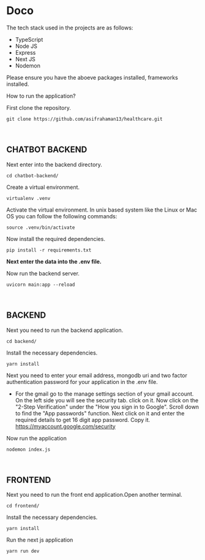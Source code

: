 # Doco

The tech stack used in the projects are as follows:

- TypeScript
- Node JS
- Express
- Next JS
- Nodemon

Please ensure you have the aboeve packages installed, frameworks installed.

How to run the application?

First clone the repository.

```
git clone https://github.com/asifrahaman13/healthcare.git
```

</br>

## CHATBOT BACKEND 

Next enter into the backend directory.

```
cd chatbot-backend/
```

Create a virtual environment. 

```
virtualenv .venv
```

Activate the virtual environment. In unix based system like the Linux or Mac OS you can follow the following commands: 

```
source .venv/bin/activate
```

Now install the required dependencies.

```
pip install -r requirements.txt
```

**Next enter the data into the .env file.**

Now run the backend server.

```
uvicorn main:app --reload
```
</br>

## BACKEND 
Next you need to run the backend application.

```
cd backend/
```

Install the necessary dependencies.

```
yarn install
```

Next you need to enter your email address, mongodb uri and two factor authentication password for your application in the .env file.

- For the gmail go to the manage settings section of your gmail account. On the left side you will see the security tab. click on it. Now click on the "2-Step Verification" under the "How you sign in to Google". Scroll down to find the "App passwords" function. Next click on it and enter the required details to get 16 digit app password. Copy it. https://myaccount.google.com/security

Now run the application

```
nodemon index.js
```

</br>

## FRONTEND

Next you need to run the front end application.Open another terminal.

```
cd frontend/
```

Install the necessary dependencies.

```
yarn install
```

Run the next js application

```
yarn run dev
```
